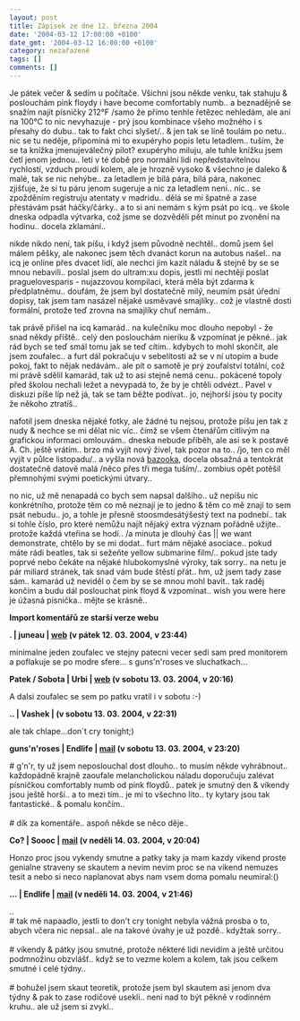 ```yaml
---
layout: post
title: Zápisek ze dne 12. března 2004
date: '2004-03-12 17:00:00 +0100'
date_gmt: '2004-03-12 16:00:00 +0100'
category: nezařazené
tags: []
comments: []
---
```

<p>Je pátek večer &amp; sedím u počítače. Všichni jsou někde venku, tak stahuju &amp; poslouchám pink floydy  i have become comfortably numb.. a beznadějně se snažím najít písničky 212°F /samo že přímo tenhle řetězec nehledám,  ale ani na 100°C to nic nevyhazuje - prý jsou kombinace všeho možného i s přesahy do dubu.. tak to fakt chci slyšet/.. &amp; jen tak se líně  toulám po netu.. nic se tu neděje, připomíná mi to exupéryho popis letu letadlem.. tuším, že se ta knížka jmenujeválečný  pilot? exupéryho miluju, ale tuhle knížku jsem četl jenom jednou.. letí v té době pro normální lidi nepředstavitelnou  rychlostí, vzduch proudí kolem, ale je hrozně vysoko &amp; všechno je daleko &amp; malé, tak se nic nehýbe.. za letadlem  je bílá pára, bílá pára, nakonec zjišťuje, že si tu páru jenom sugeruje a nic za letadlem není.. nic..  se zpožděním registruju atentaty v madridu.. dělá se mi špatně a zase přestávám psát háčky/čárky..  a to si ani nemám s kým psát po icq.. ve škole dneska odpadla výtvarka, což jsme se dozvěděli pět minut po zvonění  na hodinu.. docela zklamání.. </p>
<p>nikde nikdo není, tak píšu, i když jsem původně nechtěl.. domů jsem šel málem pěšky, ale nakonec jsem těch  dvanáct korun na autobus našel.. na icq je online přes dvacet lidí, ale nechci jim kazit náladu &amp; stejně by  se se mnou nebavili.. poslal jsem do ultram:xu dopis, jestli mi nechtějí poslat praguelovesparis - nujazzovou  kompilaci, která měla být zdarma k předplatnému.. doufám, že jsem byl dostatečně milý, neumím psát úřední dopisy,  tak jsem tam nasázel nějaké usměvavé smajlíky.. což je vlastně dosti formální, protože teď zrovna na smajlíky chuť  nemám..</p>
<p>tak právě přišel na icq kamarád.. na kulečníku moc dlouho nepobyl - že snad někdy příště.. celý den poslouchám nieriku  &amp; vzpomínat je pěkné.. jak rád bych se teď smál tomu jak se teď cítím.. kdybych to mohl skončit, ale jsem  zoufalec.. a furt dál pokračuju v sebelítosti až se v ní utopím a bude pokoj, fakt to nějak nedávám..  ale pít o samotě je prý zoufalství totální, což mi právě sdělil kamarád, tak už to asi stejně nemá cenu..  pokácené topoly  před školou nechali ležet a nevypadá to, že by je chtěli odvézt.. Pavel v diskuzi píše líp než já, tak se tam běžte  podívat.. jo, nejhorší jsou ty pocity že někoho ztratíš..</p>
<p>nafotil jsem dneska nějaké fotky, ale žádné tu nejsou, protože píšu jen tak z nudy &amp; nechce se mi dělat nic  víc.. čímž se všem čtenářům citlivým na grafickou informaci omlouvám.. dneska nebude příběh, ale asi se k postavě A.  Ch. ještě vrátím.. brzo má vyjít nový živel, tak pozor na to.. /jo, ten co měl vyjít v půlce listopadu/.. a vyšla  nová <a href="http://bazooka.wz.cz">bazooka</a>, docela obsažná a tentokrát dostatečně datově malá /něco přes tři mega tuším/.. zombius opět potěšil  přemnohými svými poetickými útvary..</p>
<p>no nic, už mě nenapadá co bych sem napsal dalšího.. už nepíšu nic konkrétního, protože těm co mě neznají je to  jedno &amp; těm co mě znají to sem psát nebudu.. jo, a tohle je přesně stoosmdesátýšestý text na podnebí.. tak si  tohle číslo, pro které nemůžu najít nějaký extra význam pořádně užijte.. protože každá vteřina se hodí.. /a  minuta je dlouhý čas || we want demonstrate, chtělo by se mi dodat.. furt mám nějaké asociace.. pokud máte rádi  beatles, tak si sežeňte yellow submarine film/.. pokud jste tady poprvé nebo čekáte na nějaké hlubokomyslné výroky,  tak sorry.. na netu je pár miliard stránek, tak snad vám bude štěstí přát.. hm, už jsem tady zase sám.. kamarád už  neviděl o čem by se se mnou mohl bavit.. tak raděj končím a budu dál poslouchat pink floyd &amp; vzpomínat..  wish you were here je úžasná písnička.. mějte se krásně..</p>
<div class="import-komentaru">
<p><strong>Import komentářů ze starší verze webu</strong></p>
<div class="comment">
<p style="font-weight:bold"><span class="compredmet">.</span> | <span class="comname">juneau</span> |  <a href="http://juneau.wz.cz">web</a> (v&nbsp;pátek&nbsp;12.&nbsp;03.&nbsp;2004,&nbsp;v&nbsp;23:44)</p>
<p>minimalne jeden zoufalec ve stejny patecni vecer sedi sam pred monitorem a poflakuje se po modre sfere... s guns'n'roses ve sluchatkach... </p>
</div>
<div class="comment">
<p style="font-weight:bold"><span class="compredmet">Patek / Sobota</span> | <span class="comname">Urbi</span> |  <a href="http://urbi.borec.cz">web</a> (v&nbsp;sobotu&nbsp;13.&nbsp;03.&nbsp;2004,&nbsp;v&nbsp;20:16)</p>
<p>A dalsi zoufalec se sem po patku vratil i v sobotu :-) </p>
</div>
<div class="comment">
<p style="font-weight:bold"><span class="compredmet">..</span> | <span class="comname">Vashek</span> | (v&nbsp;sobotu&nbsp;13.&nbsp;03.&nbsp;2004,&nbsp;v&nbsp;22:31)</p>
<p>ale tak chlape...don´t cry tonight;) </p>
</div>
<div class="comment">
<p style="font-weight:bold"><span class="compredmet">guns'n'roses</span> | <span class="comname">Endlife</span> |  <a href="mailto:jan.martinek@post.cz">mail</a> (v&nbsp;sobotu&nbsp;13.&nbsp;03.&nbsp;2004,&nbsp;v&nbsp;23:20)</p>
<p># g'n'r, ty už jsem neposlouchal dost dlouho.. to musím někde vyhrábnout.. každopádně krajně zaoufale melancholickou náladu doporučuju zalévat písničkou comfortably numb od pink floydů.. patek je smutný den &amp; víkendy jsou ještě horší.. a to mezi tím.. je mi to všechno líto.. ty kytary jsou tak fantastické.. &amp; pomalu končím.. <br>  <br> # dík za komentáře.. aspoň někde se něco děje.. </p>
</div>
<div class="comment">
<p style="font-weight:bold"><span class="compredmet">Co?</span> | <span class="comname">Soooc</span> |  <a href="mailto:xsoc@post.cz">mail</a> (v&nbsp;neděli&nbsp;14.&nbsp;03.&nbsp;2004,&nbsp;v&nbsp;20:04)</p>
<p>Honzo proc jsou vykendy smutne a patky taky ja mam kazdy vikend proste genialne straveny se skautem a nevim nevim proc se na vikend nemuzes tesit a nebo si neco naplanovat abys nam vsem doma pomalu neumiral:() </p>
</div>
<div class="comment">
<p style="font-weight:bold"><span class="compredmet">...</span> | <span class="comname">Endlife</span> |  <a href="mailto:jan.martinek@post.cz">mail</a> (v&nbsp;neděli&nbsp;14.&nbsp;03.&nbsp;2004,&nbsp;v&nbsp;21:46)</p>
<p>.. <br> # tak mě napaadlo, jestli to don't cry tonight nebyla vážná prosba o to, abych včera nic nepsal.. ale na takové úvahy je už pozdě.. kdyžtak sorry.. <br>  <br> # víkendy &amp; pátky jsou smutné, protože některé lidi nevidím a ještě určitou podmnožinu obzvlášť.. když se to vezme kolem a kolem, tak jsou celkem smutné i celé týdny.. <br>  <br> # bohužel jsem skaut teoretik, protože jsem byl skautem asi jenom dva týdny &amp; pak to zase rodičové usekli.. není nad to být pěkně v rodinném kruhu.. ale už jsem si zvykl.. </p>
</div>
</div>
